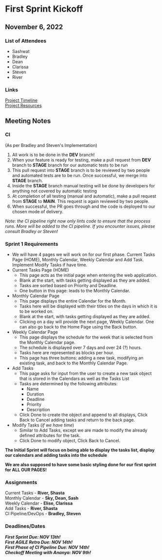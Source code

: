 # First Sprint Kickoff
## November 6, 2022

### List of Attendees

- Sashwat
- Bradley
- Dean
- Clarissa
- Steven
- River

### Links
[Project Timeline](https://docs.google.com/document/d/1ftAjzyDihtLy-gTYkSZkHnD_dQ9gX-8rzK29jKTpQqk/edit)\
[Project Resources](https://docs.google.com/document/d/1-Qo3ew7RwPbIojRI7X5BBmDDgsFqV2_TwE7MoBs_7Fw/edit)

## Meeting Notes

### CI 

(As per Bradley and Steven's Implementation)
1. All work is to be done in the **DEV** branch!
2. When your feature is ready for testing, make a pull request from **DEV** branch to **STAGE** branch for our automatic tests to be run
3. This pull request into **STAGE** branch is to be reviewed by two people and automated tests are to be run. Once successful, we merge into **STAGE** branch.
4. Inside the **STAGE** branch manual testing will be done by developers for anything not covered by automatic testing
5. At completion of all testing (manual and automatic), make a pull request from **STAGE** to **MAIN**. This request is again reviewed by two people.
6. When successful, the PR goes through and the code is deployed to our chosen mode of delivery.

*Note: the CI pipeline right now only lints code to ensure that the process runs. More will be added to the CI pipeline. If you encounter issues, please consult Bradley or Steven!*

### Sprint 1 Requirements

- We will have 4 pages we will work on for our first phase. Current Tasks Page (HOME), Monthly Calendar, Weekly Calendar and Add Task. Implement Modify Tasks if have time.
- Current Tasks Page (HOME)
  - This page acts as the initial page when entering the web application. 
  - Blank at the start, with tasks getting displayed as they are added. 
  - Tasks are sorted based on Priority and Deadline. 
  - One button in this page: leads to the Monthly Calendar.
- Monthly Calendar Page
  - This page displays the entire Calendar for the Month. 
  - Tasks here will be displayed with their titles on the days in which it is to be worked on. 
  - Blank at the start, with tasks getting displayed as they are added. 
  - Clicking on a day will provide the next page, Weekly Calendar. One can also go back to the Home Page using the Back button. 
- Weekly Calendar Page
  - This page displays the schedule for the week that is selected from the Monthly Calendar page. 
  - The schedule is displayed over 7 days and over 24 (?) hours. 
  - Tasks here are represented as blocks per hour. 
  - This page has three buttons: adding a new task, modifying an existing task, and back to the Monthly Calendar Page. 
- Add Tasks
  - This page asks for input from the user to create a new task object that is stored in the Calendars as well as the Tasks List
  - Tasks are determined by the following attributes:
    - Name
    - Duration
    - Deadline
    - Priority
    - Description
  - Click Done to create the object and append to all displays, Click Back to Cancel adding tasks and return to the back page.
- Modify Tasks (*if we have time*)
  - Similar to Add Tasks, except we are made to modify the already defined attributes for the task.
  - Click Done to modify object, Click Back to Cancel.

**The Initial Sprint will focus on being able to display the tasks list, display our calendars and adding tasks into the schedule**

**We are also supposed to have some basic styling done for our first sprint for ALL OUR PAGES!**

### Assignments

Current Tasks - **River, Shasta** \
Monthly Calendar - **Sky, Dean, Sash** \
Weekly Calendar - **Elise, Clarissa** \
Add Tasks - **River, Shasta** \
CI Pipeline/DevOps - **Bradley, Steven** 

### Deadlines/Dates

***First Sprint Due: NOV 13th!*** \
***First AGILE Retro Due: NOV 14th!*** \
***First Phase of CI Pipeline Due: NOV 14th!*** \
***Checkoff Meeting with Ananya: NOV 9th!***


